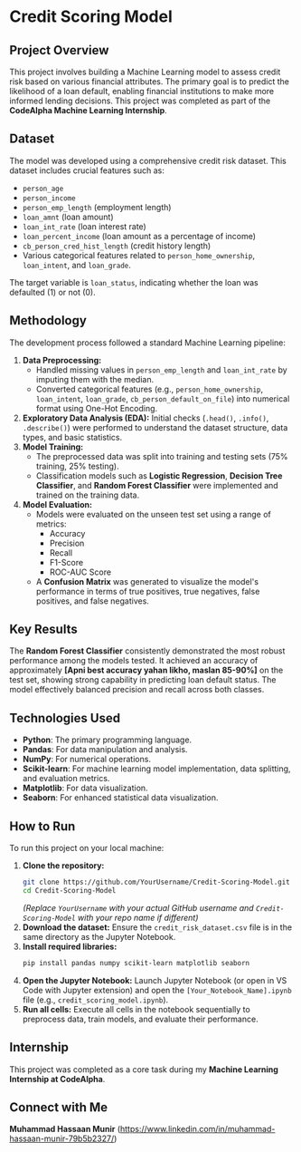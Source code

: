 # Credit Scoring Model

## Project Overview

This project involves building a Machine Learning model to assess credit risk based on various financial attributes. The primary goal is to predict the likelihood of a loan default, enabling financial institutions to make more informed lending decisions. This project was completed as part of the **CodeAlpha Machine Learning Internship**.

## Dataset

The model was developed using a comprehensive credit risk dataset. This dataset includes crucial features such as:

  * `person_age`
  * `person_income`
  * `person_emp_length` (employment length)
  * `loan_amnt` (loan amount)
  * `loan_int_rate` (loan interest rate)
  * `loan_percent_income` (loan amount as a percentage of income)
  * `cb_person_cred_hist_length` (credit history length)
  * Various categorical features related to `person_home_ownership`, `loan_intent`, and `loan_grade`.

The target variable is `loan_status`, indicating whether the loan was defaulted (1) or not (0).

## Methodology

The development process followed a standard Machine Learning pipeline:

1.  **Data Preprocessing:**
      * Handled missing values in `person_emp_length` and `loan_int_rate` by imputing them with the median.
      * Converted categorical features (e.g., `person_home_ownership`, `loan_intent`, `loan_grade`, `cb_person_default_on_file`) into numerical format using One-Hot Encoding.
2.  **Exploratory Data Analysis (EDA):** Initial checks (`.head()`, `.info()`, `.describe()`) were performed to understand the dataset structure, data types, and basic statistics.
3.  **Model Training:**
      * The preprocessed data was split into training and testing sets (75% training, 25% testing).
      * Classification models such as **Logistic Regression**, **Decision Tree Classifier**, and **Random Forest Classifier** were implemented and trained on the training data.
4.  **Model Evaluation:**
      * Models were evaluated on the unseen test set using a range of metrics:
          * Accuracy
          * Precision
          * Recall
          * F1-Score
          * ROC-AUC Score
      * A **Confusion Matrix** was generated to visualize the model's performance in terms of true positives, true negatives, false positives, and false negatives.

## Key Results

The **Random Forest Classifier** consistently demonstrated the most robust performance among the models tested. It achieved an accuracy of approximately **[Apni best accuracy yahan likho, maslan 85-90%]** on the test set, showing strong capability in predicting loan default status. The model effectively balanced precision and recall across both classes.

## Technologies Used

  * **Python**: The primary programming language.
  * **Pandas**: For data manipulation and analysis.
  * **NumPy**: For numerical operations.
  * **Scikit-learn**: For machine learning model implementation, data splitting, and evaluation metrics.
  * **Matplotlib**: For data visualization.
  * **Seaborn**: For enhanced statistical data visualization.

## How to Run

To run this project on your local machine:

1.  **Clone the repository:**
    ```bash
    git clone https://github.com/YourUsername/Credit-Scoring-Model.git
    cd Credit-Scoring-Model
    ```
    *(Replace `YourUsername` with your actual GitHub username and `Credit-Scoring-Model` with your repo name if different)*
2.  **Download the dataset:** Ensure the `credit_risk_dataset.csv` file is in the same directory as the Jupyter Notebook.
3.  **Install required libraries:**
    ```bash
    pip install pandas numpy scikit-learn matplotlib seaborn
    ```
4.  **Open the Jupyter Notebook:**
    Launch Jupyter Notebook (or open in VS Code with Jupyter extension) and open the `[Your_Notebook_Name].ipynb` file (e.g., `credit_scoring_model.ipynb`).
5.  **Run all cells:** Execute all cells in the notebook sequentially to preprocess data, train models, and evaluate their performance.

## Internship

This project was completed as a core task during my **Machine Learning Internship at CodeAlpha**.

## Connect with Me

   **Muhammad Hassaan Munir** (https://www.linkedin.com/in/muhammad-hassaan-munir-79b5b2327/)

